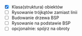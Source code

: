 - [x] Klasa(struktura) obiektów
- [ ] Rysowanie trójkątów zamiast linii
- [ ] Budowanie drzewa BSP
- [ ] Rysowanie na podstawie BSP 
- [ ] opcjonalnie: spójrz na obroty